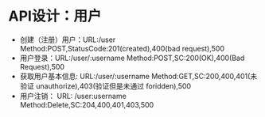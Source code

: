 # API设计：用户
* 创建（注册）用户：URL:/user Method:POST,StatusCode:201(created),400(bad request),500
* 用户登录：URL:/user/:username Method:POST,SC:200(OK),400(Bad Request),500
* 获取用户基本信息: URL:/user/:username Method:GET,SC:200,400,401(未验证 unauthorize),403(验证但是未通过 foridden),500
* 用户注销： URL: /user:username Method:Delete,SC:204,400,401,403,500

